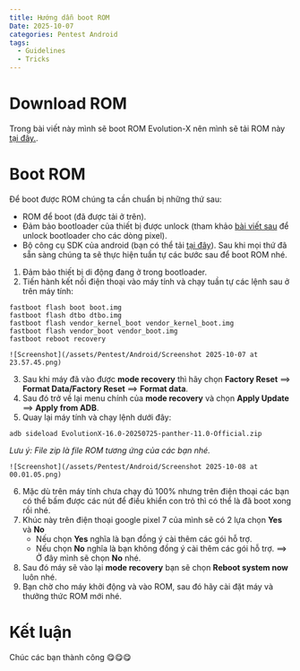```yaml
---
title: Hướng dẫn boot ROM
Date: 2025-10-07
categories: Pentest Android
tags:
  - Guidelines
  - Tricks
---
```

# Download ROM
Trong bài viết này mình sẽ boot ROM Evolution-X nên mình sẽ tải ROM này [tại đây.](https://evolution-x.org/).
# Boot ROM
Để boot được ROM chúng ta cần chuẩn bị những thứ sau:
- ROM để boot (đã được tải ở trên).
- Đảm bảo bootloader của thiết bị được unlock (tham khảo [bài viết sau](https://d7cky.github.io/posts/instruction-unlock-bootloader-for-Pixel/) để unlock bootloader cho các dòng pixel).
- Bộ công cụ SDK của android (bạn có thể tải [tại đây](https://developer.android.com/tools/releases/platform-tools)).
Sau khi mọi thứ đã sẵn sàng chúng ta sẽ thực hiện tuần tự các bước sau để boot ROM nhé.
1. Đảm bảo thiết bị di động đang ở trong bootloader.
2. Tiến hành kết nối điện thoại vào máy tính và chạy tuần tự các lệnh sau ở trên máy tính:
```
fastboot flash boot boot.img
fastboot flash dtbo dtbo.img
fastboot flash vendor_kernel_boot vendor_kernel_boot.img
fastboot flash vendor_boot vendor_boot.img
fastboot reboot recovery
```

	![Screenshot](/assets/Pentest/Android/Screenshot 2025-10-07 at 23.57.45.png)

3. Sau khi máy đã vào được **mode recovery** thì hãy chọn **Factory Reset** ⟹ **Format Data/Factory Reset** ⟹ **Format data**.
4. Sau đó trở về lại menu chính của **mode recovery** và chọn **Apply Update** ⟹ **Apply from ADB**.
5. Quay lại máy tính và chạy lệnh dưới đây:
```
adb sideload EvolutionX-16.0-20250725-panther-11.0-Official.zip
```
*Lưu ý: File zip là file ROM tương ứng của các bạn nhé.*

	![Screenshot](/assets/Pentest/Android/Screenshot 2025-10-08 at 00.01.05.png)

6. Mặc dù trên máy tính chưa chạy đủ 100% nhưng trên điện thoại các bạn có thể bấm được các nút để điều khiển con trỏ thì có thể là đã boot xong rồi nhé.
7. Khúc này trên điện thoại google pixel 7 của mình sẽ có 2 lựa chọn **Yes** và **No** 
	- Nếu chọn **Yes** nghĩa là bạn đồng ý cài thêm các gói hỗ trợ.
	- Nếu chọn **No** nghĩa là bạn không đồng ý cài thêm các gói hỗ trợ.
	⟹ Ở đây mình sẽ chọn **No** nhé.
8. Sau đó máy sẽ vào lại **mode recovery** bạn sẽ chọn **Reboot system now** luôn nhé.
9. Bạn chờ cho máy khởi động và vào ROM, sau đó hãy cài đặt máy và thưởng thức ROM mới nhé.
# Kết luận
Chúc các bạn thành công 😋😋😋
